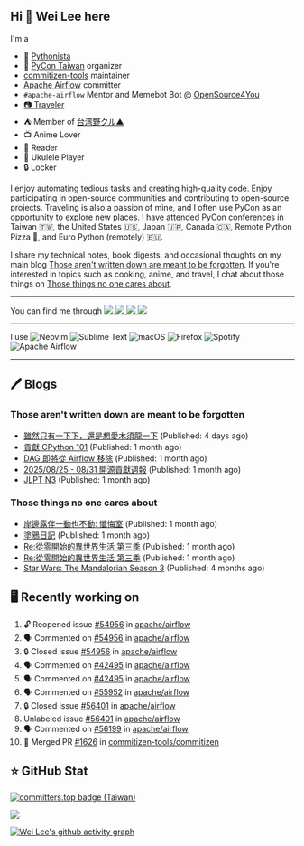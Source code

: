 ## Hi 👋 Wei Lee here

I'm a

* 🐍 [Pythonista](https://pycon-note.wei-lee.me/)
* 🐍 [PyCon Taiwan](https://tw.pycon.org/) organizer
* [commitizen-tools](https://github.com/commitizen-tools) maintainer
* [Apache Airflow](https://github.com/apache/airflow/) committer
* `#apache-airflow` Mentor and Memebot Bot @ [OpenSource4You](https://github.com/opensource4you/)
* [📷 Traveler](https://travlog.wei-lee.me/)
* ⛺ Member of [台湾野クル▲](https://twitter.com/Taiwannokuru)
* 📺 Anime Lover
* 📖 Reader
* 🎵 Ukulele Player
* 🔒 Locker

I enjoy automating tedious tasks and creating high-quality code. Enjoy participating in open-source communities and contributing to open-source projects. Traveling is also a passion of mine, and I often use PyCon as an opportunity to explore new places. I have attended PyCon conferences in Taiwan 🇹🇼, the United States 🇺🇸, Japan 🇯🇵, Canada 🇨🇦, Remote Python Pizza 🍕, and Euro Python (remotely) 🇪🇺.

I share my technical notes, book digests, and occasional thoughts on my main blog [Those aren't written down are meant to be forgotten](https://blog.wei-lee.me/). If you're interested in topics such as cooking, anime, and travel, I chat about those things on [Those things no one cares about](https://travlog.wei-lee.me/).


---

<p align="left">
You can find me through
  <a href="https://in.linkedin.com/in/clleew" target="blank">
    <img src="https://img.shields.io/badge/LinkedIn-0077B5?style=for-the-badge&logo=linkedin&logoColor=white" />
  </a>
  <a href="https://twitter.com/clleew" target="blank">
    <img src="https://img.shields.io/badge/Twitter-1DA1F2?style=for-the-badge&logo=twitter&logoColor=white" />
  </a>
  <a href="https://github.com/Lee-W/" target="blank">
    <img src="https://img.shields.io/badge/GitHub-100000?style=for-the-badge&logo=github&logoColor=white" />
  </a>
  <img src="https://img.shields.io/mastodon/follow/109323826846876448?domain=mtd.pythonasia.org" />
</p>

---

I use ![Neovim](https://img.shields.io/badge/NeoVim-%2357A143.svg?&style=for-the-badge&logo=neovim&logoColor=white) ![Sublime Text](https://img.shields.io/badge/sublime_text-%23575757.svg?style=for-the-badge&logo=sublime-text&logoColor=important) ![macOS](https://img.shields.io/badge/mac%20os-000000?style=for-the-badge&logo=macos&logoColor=F0F0F0) ![Firefox](https://img.shields.io/badge/Firefox-FF7139?style=for-the-badge&logo=Firefox-Browser&logoColor=white) ![Spotify](https://img.shields.io/badge/Spotify-1ED760?style=for-the-badge&logo=spotify&logoColor=white) ![Apache Airflow](https://img.shields.io/badge/Apache%20Airflow-017CEE?style=for-the-badge&logo=Apache%20Airflow&logoColor=white)

---


## 🖊️ Blogs

### Those aren't written down are meant to be forgotten

* [雖然只有一下下，還是想愛木須龍一下](https://blog.wei-lee.me/posts/tech/2025/10/airflow-top-commit-count-moment) (Published: 4 days ago)
* [貢獻 CPython 101](https://blog.wei-lee.me/posts/tech/2025/09/contribute-to-cpython-your-first-step) (Published: 1 month ago)
* [DAG 即將從 Airflow 移除](https://blog.wei-lee.me/posts/tech/2025/09/removing-DAG-from-airflow) (Published: 1 month ago)
* [2025/08/25 - 08/31 開源貢獻週報](https://blog.wei-lee.me/posts/tech/2025/09/2025-08-25-08-31-open-source-report) (Published: 1 month ago)
* [JLPT N3](https://blog.wei-lee.me/posts/gossiping/2025/08/JLPT-N3) (Published: 1 month ago)

### Those things no one cares about
 
 * [岸邊露伴一動也不動: 懺悔室](https://travlog.wei-lee.me/posts/review/2025/09/thus-spoke-kjishibe-rohan-at-a-confessional) (Published: 1 month ago)
 * [塗鴉日記](https://travlog.wei-lee.me/posts/review/2025/08/kakukakujikajika) (Published: 1 month ago)
 * [Re:從零開始的異世界生活 第三季](https://travlog.wei-lee.me/posts/review/2025/08/star-wars-the-mandalorian-season-3) (Published: 1 month ago)
 * [Re:從零開始的異世界生活 第三季](https://travlog.wei-lee.me/posts/review/2025/08/star-wars-the-mandalorian-season-3) (Published: 1 month ago)
 * [Star Wars: The Mandalorian Season 3](https://travlog.wei-lee.me/posts/review/2025/05/star-wars-the-mandalorian-season-3) (Published: 4 months ago)

## 🖥️ Recently working on

1. 🔓 Reopened issue [#54956](https://github.com/apache/airflow/issues/54956) in [apache/airflow](https://github.com/apache/airflow)
2. 🗣 Commented on [#54956](https://github.com/apache/airflow/issues/54956#issuecomment-3405392635) in [apache/airflow](https://github.com/apache/airflow)
3. 🔒 Closed issue [#54956](https://github.com/apache/airflow/issues/54956) in [apache/airflow](https://github.com/apache/airflow)
4. 🗣 Commented on [#42495](https://github.com/apache/airflow/issues/42495#issuecomment-3401127793) in [apache/airflow](https://github.com/apache/airflow)
5. 🗣 Commented on [#42495](https://github.com/apache/airflow/issues/42495#issuecomment-3401125996) in [apache/airflow](https://github.com/apache/airflow)
6. 🗣 Commented on [#55952](https://github.com/apache/airflow/pull/55952#issuecomment-3400687403) in [apache/airflow](https://github.com/apache/airflow)
7. 🔒 Closed issue [#56401](https://github.com/apache/airflow/issues/56401) in [apache/airflow](https://github.com/apache/airflow)
8.  Unlabeled issue [#56401](https://github.com/apache/airflow/issues/56401) in [apache/airflow](https://github.com/apache/airflow)
9. 🗣 Commented on [#56199](https://github.com/apache/airflow/issues/56199#issuecomment-3346399451) in [apache/airflow](https://github.com/apache/airflow)
10. 🎉 Merged PR [#1626](https://github.com/commitizen-tools/commitizen/pull/1626) in [commitizen-tools/commitizen](https://github.com/commitizen-tools/commitizen)


## ⭐ GitHub Stat

[![committers.top badge (Taiwan)](https://user-badge.committers.top/taiwan_public/Lee-W.svg)](https://user-badge.committers.top/taiwan_public/Lee-W)

[![](https://github-readme-stats.vercel.app/api?username=Lee-W&show_icons=true&hide_title=true&cache_seconds=86400)](https://github.com/anuraghazra/github-readme-stats)

[![Wei Lee's github activity graph](https://github-readme-activity-graph.vercel.app/graph?username=Lee-W&theme=dracula)](https://github.com/ashutosh00710/github-readme-activity-graph)
